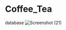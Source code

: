 # Coffee_Tea
database
![Screenshot (21)](https://user-images.githubusercontent.com/81620416/161436589-868ddcab-2de9-46b3-8f90-cb4d389b3327.png)
